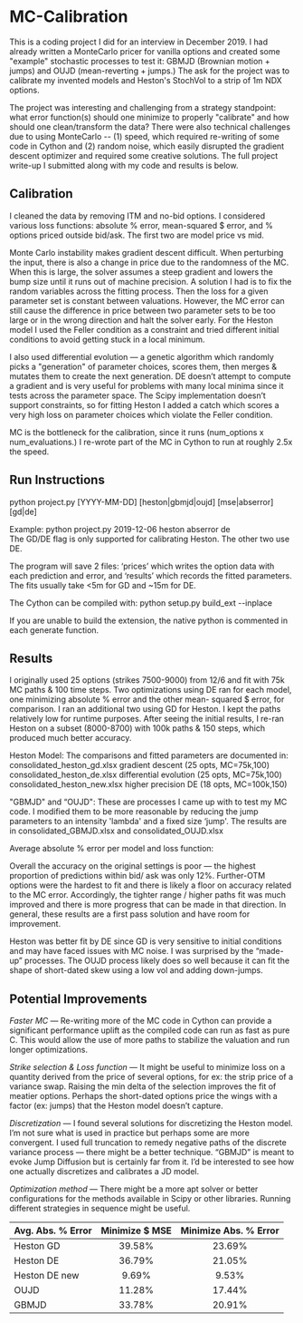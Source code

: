 # MC-Calibration
This is a coding project I did for an interview in December 2019. I had already written a MonteCarlo pricer for vanilla options and created some "example" stochastic processes to test it: GBMJD (Brownian motion + jumps) and OUJD (mean-reverting + jumps.) The ask for the project was to calibrate my invented models and Heston's StochVol to a strip of 1m NDX options. 

The project was interesting and challenging from a strategy standpoint: what error function(s) should one minimize to properly "calibrate" and how should one clean/transform the data? There were also technical challenges due to using MonteCarlo -- (1) speed, which required re-writing of some code in Cython and (2) random noise, which easily disrupted the gradient descent optimizer and required some creative solutions. The full project write-up I submitted along with my code and results is below.

## Calibration

I cleaned the data by removing ITM and no-bid options. I considered various loss functions: absolute %
error, mean-squared $ error, and % options priced outside bid/ask. The first two are model price vs mid.

Monte Carlo instability makes gradient descent difficult. When perturbing the input, there is also a
change in price due to the randomness of the MC. When this is large, the solver assumes a steep
gradient and lowers the bump size until it runs out of machine precision. A solution I had is to fix the
random variables across the fitting process. Then the loss for a given parameter set is constant between
valuations. However, the MC error can still cause the difference in price between two parameter sets to
be too large or in the wrong direction and halt the solver early. For the Heston model I used the Feller
condition as a constraint and tried different initial conditions to avoid getting stuck in a local minimum.

I also used differential evolution — a genetic algorithm which randomly picks a "generation" of
parameter choices, scores them, then merges & mutates them to create the next generation. DE doesn’t
attempt to compute a gradient and is very useful for problems with many local minima since it tests
across the parameter space. The Scipy implementation doesn’t support constraints, so for fitting Heston
I added a catch which scores a very high loss on parameter choices which violate the Feller condition.

MC is the bottleneck for the calibration, since it runs (num_options x num_evaluations.) I re-wrote part of
the MC in Cython to run at roughly 2.5x the speed.

## Run Instructions

python	project.py	[YYYY-MM-DD]	[heston|gbmjd|oujd]	[mse|abserror]	[gd|de]	

Example: python	project.py	2019-12-06	heston	abserror	de	
The GD/DE flag is only supported for calibrating Heston. The other two use DE.

The program will save 2 files: ‘prices’ which writes the option data with each prediction and error, and
‘results’ which records the fitted parameters. The fits usually take <5m for GD and ~15m for DE.

The Cython can be compiled with: python	setup.py	build_ext	--inplace

If you are unable to build the extension, the native python is commented in each generate function.

## Results

I originally used 25 options (strikes 7500-9000) from 12/6 and fit with 75k MC paths & 100 time steps.
Two optimizations using DE ran for each model, one minimizing absolute % error and the other mean-
squared $ error, for comparison. I ran an additional two using GD for Heston. I kept the paths relatively
low for runtime purposes. After seeing the initial results, I re-ran Heston on a subset (8000-8700) with
100k paths & 150 steps, which produced much better accuracy.

Heston Model: The comparisons and fitted parameters are documented in:
consolidated_heston_gd.xlsx gradient descent (25 opts, MC=75k,100)
consolidated_heston_de.xlsx differential evolution (25 opts, MC=75k,100)
consolidated_heston_new.xlsx higher precision DE (18 opts, MC=100k,150)

"GBMJD" and “OUJD": These are processes I came up with to test my MC code. I modified them to be
more reasonable by reducing the jump parameters to an intensity 'lambda' and a fixed size ‘jump'. The
results are in consolidated_GBMJD.xlsx and consolidated_OUJD.xlsx


Average absolute % error per model and loss function:

Overall the accuracy on the original settings is poor — the highest proportion of predictions within bid/
ask was only 12%. Further-OTM options were the hardest to fit and there is likely a floor on accuracy
related to the MC error. Accordingly, the tighter range / higher paths fit was much improved and there is
more progress that can be made in that direction. In general, these results are a first pass solution and
have room for improvement.

Heston was better fit by DE since GD is very sensitive to initial conditions and may have faced issues
with MC noise. I was surprised by the “made-up” processes. The OUJD process likely does so well
because it can fit the shape of short-dated skew using a low vol and adding down-jumps.

## Potential Improvements

_Faster MC_ — Re-writing more of the MC code in Cython can provide a significant performance uplift as
the compiled code can run as fast as pure C. This would allow the use of more paths to stabilize the
valuation and run longer optimizations.

_Strike selection & Loss function_ — It might be useful to minimize loss on a quantity derived from the
price of several options, for ex: the strip price of a variance swap. Raising the min delta of the selection
improves the fit of meatier options. Perhaps the short-dated options price the wings with a factor (ex:
jumps) that the Heston model doesn’t capture.

_Discretization_ — I found several solutions for discretizing the Heston model. I’m not sure what is used in
practice but perhaps some are more convergent. I used full truncation to remedy negative paths of the
discrete variance process — there might be a better technique. “GBMJD” is meant to evoke Jump
Diffusion but is certainly far from it. I’d be interested to see how one actually discretizes and calibrates a
JD model.

_Optimization method_ — There might be a more apt solver or better configurations for the methods
available in Scipy or other libraries. Running different strategies in sequence might be useful.


|Avg. Abs. % Error | Minimize $ MSE | Minimize Abs. % Error |
| -------------    |:--------------:|:---------------------:|
|Heston GD         |39.58%          |23.69%                 |
|Heston DE         |36.79%          |21.05%                 |
|Heston DE new     |9.69%           |9.53%                  |
|OUJD              |11.28%          |17.44%                 |
|GBMJD             |33.78%          |20.91%                 |


